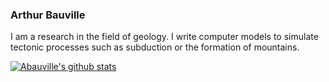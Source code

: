 ### Arthur Bauville

I am a research in the field of geology. I write computer models to simulate tectonic processes such as subduction or the formation of mountains.



[![Abauville's github stats](https://github-readme-stats.vercel.app/api?username=abauville)](https://github.com/anuraghazra/github-readme-stats&count_private=true)
<!--
**abauville/abauville** is a ✨ _special_ ✨ repository because its `README.md` (this file) appears on your GitHub profile.

Here are some ideas to get you started:

- 🔭 I’m currently working on ...
- 🌱 I’m currently learning ...
- 👯 I’m looking to collaborate on ...
- 🤔 I’m looking for help with ...
- 💬 Ask me about ...
- 📫 How to reach me: ...
- 😄 Pronouns: ...
- ⚡ Fun fact: ...
-->
